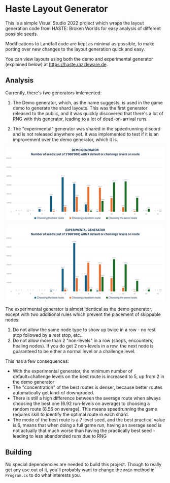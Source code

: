 # Haste Layout Generator

This is a simple Visual Studio 2022 project which wraps the layout generation code from HASTE: Broken Worlds for easy analysis of different possible seeds.

Modifications to Landfall code are kept as minimal as possible, to make porting over new changes to the layout generation quick and easy.

You can view layouts using both the demo and experimental generator (explained below) at <https://haste.razzleware.de>.

## Analysis

Currently, there's two generators imlemented:

1. The Demo generator, which, as the name suggests, is used in the game demo to generate the shard layouts. This was the first generator released to the public, and it was quickly discovered that there's a lot of RNG with this generator, leading to a lot of dead-on-arrival runs.

2. The "experimental" generator was shared in the speedrunning discord and is not released anywhere yet. It was implemented to test if it is an improvement over the demo generator, which it is.

![Demo Generation](media/demo_generator.png)

![Experimental Generation](media/experimental_generator.png)

The experimental generator is almost identical as the demo generator, except with two additional rules which prevent the placement of skippable nodes:

1) Do not allow the same node type to show up twice in a row - no rest stop followed by a rest stop, etc..
2) Do not allow more than 2 "non-levels" in a row (shops, encounters, healing nodes). If you do get 2 non-levels in a row, the next node is guaranteed to be either a normal level or a challenge level.

This has a few consequences:

- With the experimental generator, the minimum number of default+challenge levels on the best route is increased to 5, up from 2 in the demo generator
- The "concentration" of the best routes is denser, because better routes automatically get kind-of downgraded.
- There is still a high difference between the average route when always choosing the best one (6.92 run-levels on average) to choosing a random route (8.56 on average). This means speedrunning the game requires skill to identify the optimal route in each shard.
- The mode of the best route is a 7 level seed, and the best practical value is 6, means that when doing a full game run, having an average seed is not actually that much worse than having the practically best seed - leading to less abandonded runs due to RNG

## Building

No special dependencies are needed to build this project. Though to really get any use out of it, you'll probably want to change the `main` method in `Program.cs` to do what interests you.